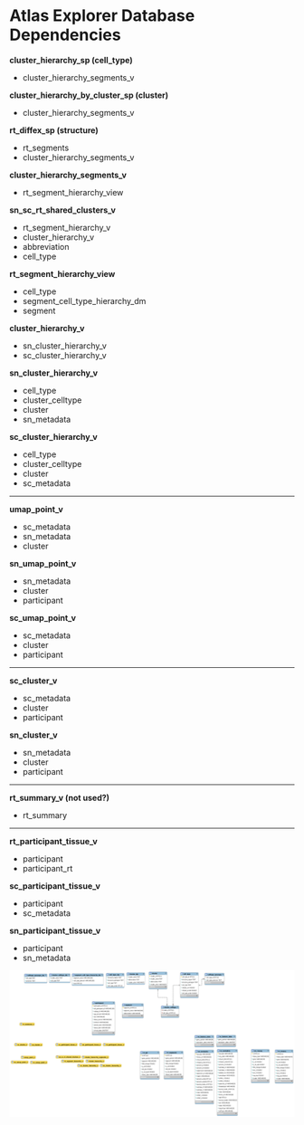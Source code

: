 # Atlas Explorer Database Dependencies

**cluster_hierarchy_sp (cell_type)**
 - cluster_hierarchy_segments_v

**cluster_hierarchy_by_cluster_sp (cluster)**
 - cluster_hierarchy_segments_v
 
**rt_diffex_sp (structure)**
 - rt_segments
 - cluster_hierarchy_segments_v

**cluster_hierarchy_segments_v**
 - rt_segment_hierarchy_view
 
**sn_sc_rt_shared_clusters_v**
 - rt_segment_hierarchy_v
 - cluster_hierarchy_v
 - abbreviation
 - cell_type 
 
**rt_segment_hierarchy_view**
 - cell_type
 - segment_cell_type_hierarchy_dm
 - segment 

**cluster_hierarchy_v**
 - sn_cluster_hierarchy_v
 - sc_cluster_hierarchy_v
 
**sn_cluster_hierarchy_v**
 - cell_type
 - cluster_celltype
 - cluster
 - sn_metadata
 
**sc_cluster_hierarchy_v**
 - cell_type
 - cluster_celltype
 - cluster
 - sc_metadata
 
---

**umap_point_v**
 - sc_metadata
 - sn_metadata
 - cluster
 
**sn_umap_point_v**
 - sn_metadata
 - cluster
 - participant
 
**sc_umap_point_v**
 - sc_metadata
 - cluster
 - participant
 
---

**sc_cluster_v**
 - sc_metadata
 - cluster
 - participant
 
**sn_cluster_v**
 - sn_metadata
 - cluster
 - participant
 
---

**rt_summary_v (not used?)**
 - rt_summary

---

**rt_participant_tissue_v**
 - participant
 - participant_rt
 
**sc_participant_tissue_v**
 - participant
 - sc_metadata

**sn_participant_tissue_v**
 - participant
 - sn_metadata

![ER Diagram of Atlas Explorer Tables and Views in Knowledge Environment!](KE_ER_2.png "ER Diagram of Atlas Explorer in Knowledge Environment") 
